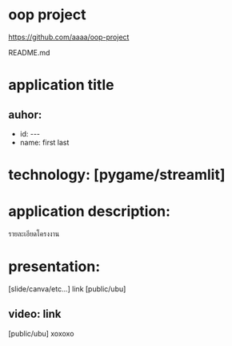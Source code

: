 # oop project
https://github.com/aaaa/oop-project

README.md

# application title

## auhor:
  * id: ---
  * name: first last
   
# technology: [pygame/streamlit]
  
# application description:
  รายละเอียดโครงงาน

# presentation: 
[slide/canva/etc...]  link [public/ubu]

## video: link 
[public/ubu]
xoxoxo
